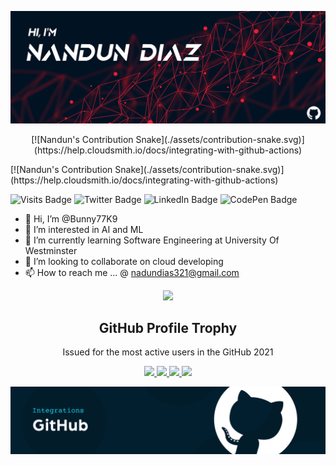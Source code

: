![Nandun's GitHub Banner](./assets/SL_073119_22070_22.png)
<p align="center">
[![Nandun's Contribution Snake](./assets/contribution-snake.svg)](https://help.cloudsmith.io/docs/integrating-with-github-actions)
</p>
[![Nandun's Contribution Snake](./assets/contribution-snake.svg)](https://help.cloudsmith.io/docs/integrating-with-github-actions)

![Visits Badge](https://badges.pufler.dev/visits/braydoncoyer/braydoncoyer)
![Twitter Badge](https://img.shields.io/badge/Twitter-Profile-informational?style=flat&logo=twitter&logoColor=white&color=1CA2F1)
![LinkedIn Badge](https://img.shields.io/badge/LinkedIn-Profile-informational?style=flat&logo=linkedin&logoColor=white&color=0D76A8)
![CodePen Badge](https://img.shields.io/badge/CodePen-Profile-informational?style=flat&logo=codepen&logoColor=white&color=black)

- 👋 Hi, I’m @Bunny77K9
- 👀 I’m interested in AI and ML
- 🌱 I’m currently learning Software Engineering at University Of Westminster
- 💞️ I’m looking to collaborate on cloud developing
- 📫 How to reach me ...  @ nadundias321@gmail.com

<p align="center">
  <img width="140" src="https://user-images.githubusercontent.com/6661165/91657958-61b4fd00-eb00-11ea-9def-dc7ef5367e34.png" />  
  <h2 align="center">GitHub Profile Trophy</h2>
  <p align="center">Issued for the most active users in the GitHub 2021</p>
</p>
<p align="center">
  <a href="https://github.com/ryo-ma/github-profile-trophy/issues">
    <img src="https://img.shields.io/github/issues/ryo-ma/github-profile-trophy"/> 
  </a>
  <a href="https://github.com/ryo-ma/github-profile-trophy/network/members">
    <img src="https://img.shields.io/github/forks/ryo-ma/github-profile-trophy"/> 
  </a>  
  <a href="https://github.com/ryo-ma/github-profile-trophy/stargazers">
    <img src="https://img.shields.io/github/stars/ryo-ma/github-profile-trophy"/> 
  </a>
    <a href="https://github.com/ryo-ma/github-profile-trophy/LICENSE">
    <img src="https://img.shields.io/github/license/ryo-ma/github-profile-trophy"/> 
  </a>
</p>

[![Nandun's GitHub Banner](./assets/d14112d-Cloudsmith-Integrations-Banner-GitHub.png)](https://help.cloudsmith.io/docs/integrating-with-github-actions)

<!---
Bunny77K9/Bunny77K9 is a ✨ special ✨ repository because its `README.md` (this file) appears on your GitHub profile.
You can click the Preview link to take a look at your changes.
--->
